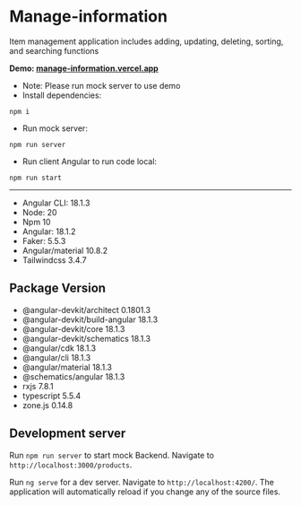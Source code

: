 
# Manage-information

Item management application includes adding, updating, deleting, sorting, and searching functions

**Demo: [manage-information.vercel.app](https://manage-information.vercel.app/)**
- Note: Please run mock server to use demo
- Install dependencies: 
```shell
npm i
```

- Run mock server: 
```shell
npm run server
```

- Run client Angular to run code local:
```shell
npm run start
```
----------------------------------------------------------------------------------
- Angular CLI: 18.1.3
- Node: 20
- Npm 10
- Angular: 18.1.2
- Faker: 5.5.3
- Angular/material 10.8.2
- Tailwindcss 3.4.7

## Package Version

- @angular-devkit/architect 0.1801.3
- @angular-devkit/build-angular 18.1.3
- @angular-devkit/core 18.1.3
- @angular-devkit/schematics 18.1.3
- @angular/cdk 18.1.3
- @angular/cli 18.1.3
- @angular/material 18.1.3
- @schematics/angular 18.1.3
- rxjs 7.8.1
- typescript 5.5.4
- zone.js 0.14.8

## Development server

Run `npm run server` to start mock Backend. Navigate to `http://localhost:3000/products`.

Run `ng serve` for a dev server. Navigate to `http://localhost:4200/`. The application will automatically reload if you change any of the source files.

